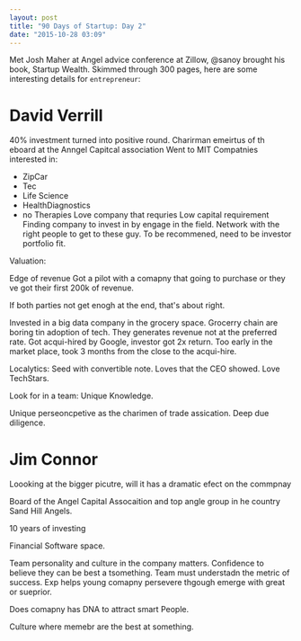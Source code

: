 ```yaml
---
layout: post
title: "90 Days of Startup: Day 2"
date: "2015-10-28 03:09"
---
```


Met Josh Maher at Angel advice conference at Zillow, @sanoy brought his book, Startup Wealth. Skimmed through 300 pages, here are some interesting details for `entrepreneur`:

#

#

#

# David Verrill

 40% investment turned into positive round.
 Charirman emeirtus of th eboard at the Anngel Capitcal association
 Went to MIT
 Compatnies interested in:
  + ZipCar
  + Tec
  + Life Science
  + HealthDiagnostics
  + no Therapies
Love company that requries Low capital requirement
Finding company to invest in by engage in the field. Network with the right people to get to these guy. To be recommened, need to be investor portfolio fit.

Valuation:

Edge of revenue
Got a pilot with a comapny that going to purchase or they ve got their first 200k of revenue.

If both parties not get enogh at the end, that's about right.

Invested in a big data company in the grocery space.  Grocerry chain are boring tin adoption of tech. They generates revenue not at the preferred rate. Got acqui-hired by Google, investor got 2x return. Too early in the market place, took 3 months from the close to the acqui-hire.

Localytics: Seed with convertible note. Loves that the CEO showed.
Love TechStars.

Look for in a team: Unique Knowledge.

Unique perseoncpetive as the charimen of trade assication. Deep due diligence.


# Jim Connor

Loooking at the bigger picutre, will it has a dramatic efect on the commpnay

Board of the Angel Capital Assocaition and top angle group in he country Sand Hill Angels.

10 years of investing

Financial Software space.

Team personality and culture in the company matters. Confidence to believe they can be best a tsomething. Team must understadn the metric of success.
Exp helps young comapny persevere thgough emerge with great or sueprior.

Does comapny has DNA to attract smart People.

Culture where memebr are the best at something.
